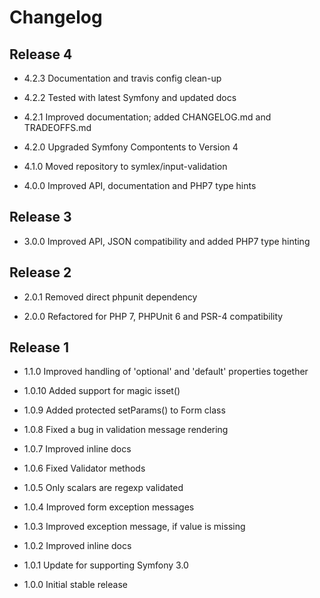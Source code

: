 Changelog
=========

Release 4
---------

* 4.2.3 Documentation and travis config clean-up

* 4.2.2 Tested with latest Symfony and updated docs

* 4.2.1 Improved documentation; added CHANGELOG.md and TRADEOFFS.md

* 4.2.0 Upgraded Symfony Compontents to Version 4

* 4.1.0 Moved repository to symlex/input-validation

* 4.0.0 Improved API, documentation and PHP7 type hints

Release 3
---------

* 3.0.0 Improved API, JSON compatibility and added PHP7 type hinting

Release 2
---------

* 2.0.1 Removed direct phpunit dependency

* 2.0.0 Refactored for PHP 7, PHPUnit 6 and PSR-4 compatibility

Release 1
---------

* 1.1.0 Improved handling of 'optional' and 'default' properties together

* 1.0.10 Added support for magic isset()

* 1.0.9 Added protected setParams() to Form class

* 1.0.8 Fixed a bug in validation message rendering

* 1.0.7 Improved inline docs

* 1.0.6 Fixed Validator methods

* 1.0.5 Only scalars are regexp validated

* 1.0.4 Improved form exception messages

* 1.0.3 Improved exception message, if value is missing

* 1.0.2 Improved inline docs

* 1.0.1 Update for supporting Symfony 3.0

* 1.0.0 Initial stable release